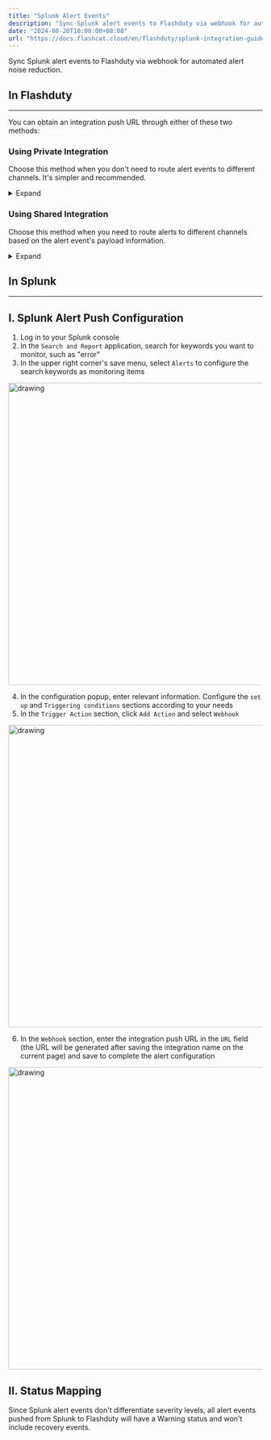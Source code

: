 ```yaml
---
title: "Splunk Alert Events"
description: "Sync Splunk alert events to Flashduty via webhook for automated alert noise reduction"
date: "2024-08-20T10:00:00+08:00"
url: "https://docs.flashcat.cloud/en/flashduty/splunk-integration-guide"
---
```


Sync Splunk alert events to Flashduty via webhook for automated alert noise reduction.

## In Flashduty
---
You can obtain an integration push URL through either of these two methods:

### Using Private Integration

Choose this method when you don't need to route alert events to different channels. It's simpler and recommended.

<details>
  <summary>Expand</summary>
  
  1. Go to the Flashduty console, select **Channel**, and enter a specific channel's details page
  2. Select the **Integration** tab, click **Add Integration** to enter the integration page
  3. Choose **Splunk** integration and click **Save** to generate a card
  4. Click the generated card to view the **push URL**, copy it for later use, and you're Done
  
</details>

### Using Shared Integration

Choose this method when you need to route alerts to different channels based on the alert event's payload information.

<details>
  <summary>Expand</summary>
  
  1. Go to the Flashduty console, select **Integration Center=>Alert Events** to enter the integration selection page
  2. Select **Splunk** integration:
        - **Integration Name**: Define a name for this integration
  3. Click **Save** and copy the newly generated **push URL** for later use
  4. Click **Create Route** to configure routing rules for the integration. You can match different alerts to different channels based on conditions, or set a default channel as a fallback and adjust as needed later
  5. Done
    
</details>

## In Splunk
---

<div class="md-block">

## I. Splunk Alert Push Configuration

1. Log in to your Splunk console
2. In the `Search and Report` application, search for keywords you want to monitor, such as "error"
3. In the upper right corner's save menu, select `Alerts` to configure the search keywords as monitoring items

<img alt="drawing" width="600" src="https://download.flashcat.cloud/flashduty/doc/splunk-1.png" />

4. In the configuration popup, enter relevant information. Configure the `set up` and `Triggering conditions` sections according to your needs
5. In the `Trigger Action` section, click `Add Action` and select `Webhook`

<img alt="drawing" width="600" src="https://download.flashcat.cloud/flashduty/doc/splunk-2.png" />

6. In the `Webhook` section, enter the integration push URL in the `URL` field (the URL will be generated after saving the integration name on the current page) and save to complete the alert configuration

<img alt="drawing" width="600" src="https://download.flashcat.cloud/flashduty/doc/splunk-3.png" />

</dev>

## II. Status Mapping

<div class="md-block">
Since Splunk alert events don't differentiate severity levels, all alert events pushed from Splunk to Flashduty will have a Warning status and won't include recovery events.
</div>
